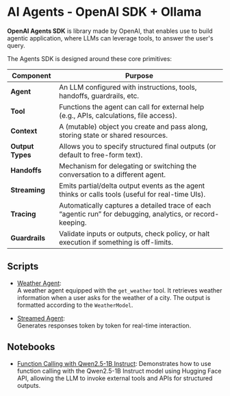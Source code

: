 # AI Agents - OpenAI SDK + Ollama 

**OpenAI Agents SDK** is library made by OpenAI, that enables use to build agentic application, where LLMs can leverage tools, to answer the user's query.

The Agents SDK is designed around these core primitives:

| **Component**   | **Purpose**                                                                 |
|-----------------|-----------------------------------------------------------------------------|
| **Agent**       | An LLM configured with instructions, tools, handoffs, guardrails, etc.      |
| **Tool**        | Functions the agent can call for external help (e.g., APIs, calculations, file access). |
| **Context**     | A (mutable) object you create and pass along, storing state or shared resources. |
| **Output Types**| Allows you to specify structured final outputs (or default to free-form text). |
| **Handoffs**    | Mechanism for delegating or switching the conversation to a different agent. |
| **Streaming**   | Emits partial/delta output events as the agent thinks or calls tools (useful for real-time UIs). |
| **Tracing**     | Automatically captures a detailed trace of each “agentic run” for debugging, analytics, or record-keeping. |
| **Guardrails**  | Validate inputs or outputs, check policy, or halt execution if something is off-limits. |


## Scripts  

- [Weather Agent](./scripts/weather-openai-agent-ollama.py):  
  A weather agent equipped with the `get_weather` tool. It retrieves weather information when a user asks for the weather of a city. The output is formatted according to the `WeatherModel`.  

- [Streamed Agent](./scripts/openai-agent-stream-with-ollama.py):  
  Generates responses token by token for real-time interaction.  

## Notebooks  

- [Function Calling with Qwen2.5-1B Instruct](./openai-agents/notebooks/function_calling_with_qween2_5_1b_instruct.ipynb):  Demonstrates how to use function calling with the Qwen2.5-1B Instruct model using Hugging Face API, allowing the LLM to invoke external tools and APIs for structured outputs.  
